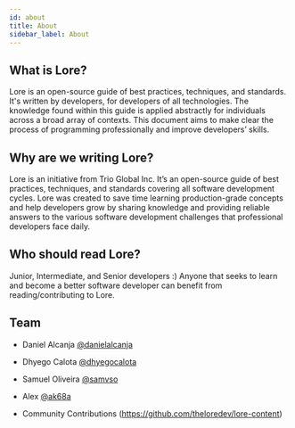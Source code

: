 ```yaml
---
id: about
title: About
sidebar_label: About
---
```


## What is Lore?  

Lore is an open-source guide of best practices, techniques, and standards. It's written by developers, for developers of all technologies. The knowledge found within this guide is applied abstractly for individuals across a broad array of contexts. This document aims to make clear the process of programming professionally and improve developers’ skills.

## Why are we writing Lore?  

Lore is an initiative from Trio Global Inc. It’s an open-source guide of best practices, techniques, and standards covering all software development cycles. Lore was created to save time learning production-grade concepts and help developers grow by sharing knowledge and providing reliable answers to the various software development challenges that professional developers face daily.

## Who should read Lore?  

Junior, Intermediate, and Senior developers :) 
Anyone that seeks to learn and become a better software developer can benefit from reading/contributing to Lore.  

## Team
  - Daniel Alcanja <a href="https://github.com/danielalcanja" target="_blank">@danielalcanja</a>
  - Dhyego Calota <a href="https://github.com/dhyegocalota" target="_blank">@dhyegocalota</a>
  - Samuel Oliveira <a href="https://github.com/samvso" target="_blank">@samvso</a>
  - Alex <a href="https://github.com/ak68a" target="_blank">@ak68a</a>

- Community Contributions (https://github.com/theloredev/lore-content)


